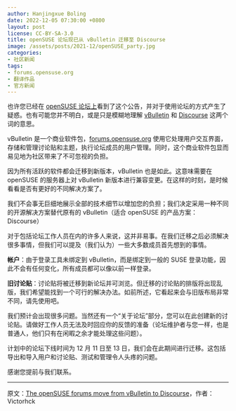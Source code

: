 ```yaml
---
author: Hanjingxue Boling
date: 2022-12-05 07:30:00 +0800
layout: post
license: CC-BY-SA-3.0
title: openSUSE 论坛现已从 vBulletin 迁移至 Discourse
image: /assets/posts/2021-12/openSUSE_party.jpg
categories:
- 社区新闻
tags:
- forums.opensuse.org
- 翻译作品
- 官方新闻
---
```


也许您已经在 [openSUSE 论坛上](https://forums.opensuse.org/)看到了这个公告，并对于使用论坛的方式产生了疑惑。也有可能您并不明白，或是只是模糊地理解 [vBulletin](https://en.wikipedia.org/wiki/VBulletin) 和 [Discourse](https://en.wikipedia.org/wiki/Discourse_(software)) 这两个词的意思。

vBulletin 是一个商业软件包，[forums.opensuse.org](https://forums.opensuse.org/) 使用它处理用户交互界面，存储和管理讨论贴和主题，执行论坛成员的用户管理。同时，这个商业软件包显而易见地为社区带来了不可忽视的负担。

因为所有活跃的软件都会迁移到新版本，vBulletin 也是如此。这意味需要在 openSUSE 的服务器上对 vBulletin 新版本进行兼容变更。在这样的时刻，是时候看看是否有更好的不同解决方案了。

我们不会事无巨细地展示全部的技术细节以增加您的负担；我们决定采用一种不同的开源解决方案替代原有的 vBulletin（适合 openSUSE 的产品方案：Discourse）

对于包括论坛工作人员在内的许多人来说，这并非易事。在我们迁移之后必须解决很多事情，但我们可以提及（我们认为）一些大多数成员首先想到的事情。

<strong>帐户</strong>：由于登录工具未绑定到 vBulletin，而是绑定到一般的 SUSE 登录功能，因此不会有任何变化，所有成员都可以像以前一样登录。

<strong>旧讨论贴</strong>：讨论贴将被迁移到新论坛并可浏览。但迁移的讨论贴的排版将出现乱版，我们希望能找到一个可行的解决办法。如前所述，它看起来会与旧版布局非常不同，请先使用吧。

我们预计会出现很多问题。当然还有一个“关于论坛”部分，您可以在此创建新的讨论贴。请做好工作人员无法及时回应你的反馈的准备（论坛维护者与您一样，也是普通人，他们只有在闲暇之余才能处理这些问题）。

计划中的论坛下线时间为 12 月 11 日至 13 日，我们会在此期间进行迁移。这包括导出和导入用户和讨论贴、测试和管理令人头疼的问题。

感谢您提前与我们联系。

------

原文：[The openSUSE forums move from vBulletin to Discourse](https://news.opensuse.org/2022/12/05/openSUSE-forums-move-from-vBulletin-to-Discourse/)，作者：	Victorhck
